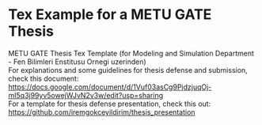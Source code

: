 # Tex Example for a METU GATE Thesis
METU GATE Thesis Tex Template (for Modeling and Simulation Department - Fen Bilimleri Enstitusu Ornegi uzerinden)<br />
For explanations and some guidelines for thesis defense and submission, check this document: https://docs.google.com/document/d/1Vuf03asCg9PjdzjuqOj-mI5q3j99yv5owejWJvN2v3w/edit?usp=sharing<br />
For a template for thesis defense presentation, check this out: https://github.com/iremgokceyildirim/thesis_presentation


